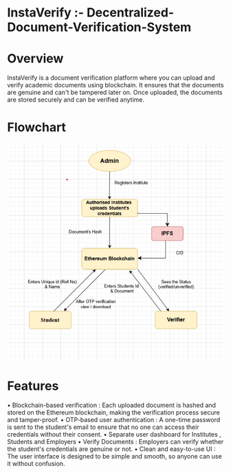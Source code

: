 # InstaVerify :- Decentralized-Document-Verification-System
# Overview
InstaVerify is a document verification platform where you can upload and verify academic documents using blockchain. It ensures that the documents are genuine and can't be tampered later on. Once uploaded, the documents are stored securely and can be verified anytime.

# Flowchart

![Alt Text](project_flowchart.png)

# Features
  •	Blockchain-based verification : Each uploaded document is hashed and stored on the Ethereum        blockchain, making the verification process secure and tamper-proof.
  •	OTP-based user authentication : A one-time password is sent to the student's email to ensure       that no one can access their credentials without their consent.
  •	Separate user dashboard for Institutes , Students and Employers
  •	Verify Documents : Employers can verify whether the student's credentials are genuine or not.
  •	Clean and easy-to-use UI : The user interface is designed to be simple and smooth, so anyone       can use it without confusion.
  
  
  
